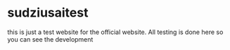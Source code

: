 # sudziusaitest
this is just a test website for the official website. All testing is done here so you can see the development
